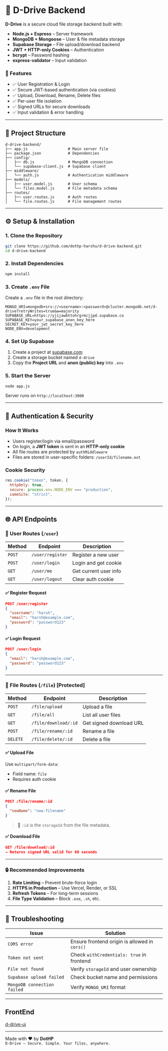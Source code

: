 # 📄 D-Drive Backend

**D-Drive** is a secure cloud file storage backend built with:
- **Node.js + Express** – Server framework
- **MongoDB + Mongoose** – User & file metadata storage
- **Supabase Storage** – File upload/download backend
- **JWT + HTTP-only Cookies** – Authentication
- **bcrypt** – Password hashing
- **express-validator** – Input validation

### 🔐 Features
- ✅ User Registration & Login
- ✅ Secure JWT-based authentication (via cookies)
- ✅ Upload, Download, Rename, Delete files
- ✅ Per-user file isolation
- ✅ Signed URLs for secure downloads
- ✅ Input validation & error handling

---

## 📁 Project Structure

```
d-drive-backend/
├── app.js                  # Main server file
├── package.json            # Dependencies
├── config/
│   ├── db.js               # MongoDB connection
│   └── supabase-client.js  # Supabase client
├── middleware/
│   └── auth.js             # Authentication middleware
├── models/
│   ├── user.model.js       # User schema
│   └── files.model.js      # File metadata schema
├── routes/
│   ├── user.routes.js      # Auth routes
│   └── file.routes.js      # File management routes
```

---

## ⚙️ Setup & Installation

### 1. Clone the Repository
```bash
git clone https://github.com/dothp-harshu/d-drive-backend.git
cd d-drive-backend
```

### 2. Install Dependencies
```bash
npm install
```

### 3. Create `.env` File
Create a `.env` file in the root directory:
```env
MONGO_URI=mongodb+srv://<username>:<password>@cluster.mongodb.net/d-drive?retryWrites=true&w=majority
SUPABASE_URL=https://yjijawbttohrgrmcjjpd.supabase.co
SUPABASE_KEY=your_supabase_anon_key_here
SECRET_KEY=your_jwt_secret_key_here
NODE_ENV=development
```


### 4. Set Up Supabase
1. Create a project at [supabase.com](https://supabase.com)
2. Create a storage bucket named `d-drive`
3. Copy the **Project URL** and **anon (public) key** into `.env`

### 5. Start the Server
```bash
node app.js
```
Server runs on `http://localhost:3000`

---

## 🔐 Authentication & Security

### How It Works
- Users register/login via email/password
- On login, a **JWT token** is sent in an **HTTP-only cookie**
- All file routes are protected by `authMiddleware`
- Files are stored in user-specific folders: `/userId/filename.ext`

### Cookie Security
```js
res.cookie("token", token, {
  httpOnly: true,
  secure: process.env.NODE_ENV === "production",
  sameSite: "strict",
});
```

---

## 🌐 API Endpoints

### 🔹 User Routes (`/user`)

| Method | Endpoint | Description |
|-------|---------|-------------|
| `POST` | `/user/register` | Register a new user |
| `POST` | `/user/login` | Login and get cookie |
| `GET` | `/user/me` | Get current user info |
| `GET` | `/user/logout` | Clear auth cookie |

#### ✅ Register Request
```json
POST /user/register
{
  "username": "harsh",
  "email": "harsh@example.com",
  "password": "password123"
}
```

#### ✅ Login Request
```json
POST /user/login
{
  "email": "harsh@example.com",
  "password": "password123"
}
```

---

### 🔹 File Routes (`/file`) [Protected]

| Method | Endpoint | Description |
|-------|---------|-------------|
| `POST` | `/file/upload` | Upload a file |
| `GET` | `/file/all` | List all user files |
| `GET` | `/file/download/:id` | Get signed download URL |
| `POST` | `/file/rename/:id` | Rename a file |
| `DELETE` | `/file/delete/:id` | Delete a file |

#### ✅ Upload File
Use `multipart/form-data`:
- Field name: `file`
- Requires auth cookie

#### ✅ Rename File
```json
POST /file/rename/:id
{
  "newName": "new-filename"
}
```

> 📝 `:id` is the `storageId` from the file metadata.

#### ✅ Download File
```json
GET /file/download/:id
→ Returns signed URL valid for 60 seconds
```

---

### 🔒 Recommended Improvements
1. **Rate Limiting** – Prevent brute-force login
2. **HTTPS in Production** – Use Vercel, Render, or SSL
3. **Refresh Tokens** – For long-term sessions
4. **File Type Validation** – Block `.exe`, `.sh`, etc.

---


## 🐞 Troubleshooting

| Issue | Solution |
|------|----------|
| `CORS error` | Ensure frontend origin is allowed in `cors()` |
| `Token not sent` | Check `withCredentials: true` in frontend |
| `File not found` | Verify `storageId` and user ownership |
| `Supabase upload failed` | Check bucket name and permissions |
| `MongoDB connection failed` | Verify `MONGO_URI` format |

---

## FrontEnd 

[d-drive-ui](https://github.com/dotHP-harshu/d-drive-ui)

---

Made with ❤️ by **DotHP**  
`D-Drive – Secure. Simple. Your files, anywhere.`